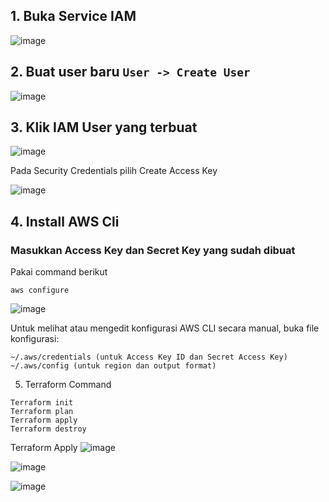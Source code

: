 

## 1. Buka Service IAM 
![image](https://github.com/user-attachments/assets/4b0ba77f-c3d5-4ce1-b151-2e1e4875dbc1)

## 2. Buat user baru `User -> Create User`

![image](https://github.com/user-attachments/assets/2c131f1e-bbef-401d-8b2d-bee6c707fc58)

## 3. Klik IAM User yang terbuat 
![image](https://github.com/user-attachments/assets/43bd0fd7-ff11-4341-9f86-07bfe1229834)

Pada Security Credentials pilih Create Access Key

![image](https://github.com/user-attachments/assets/2b192d8d-439e-4e76-8b2f-d662d51d17be)

## 4. Install AWS Cli 

### Masukkan Access Key dan Secret Key yang sudah dibuat

Pakai command berikut

```
aws configure
```
![image](https://github.com/user-attachments/assets/ddf75f4f-632d-4567-a6c1-f0fac591aaee)

Untuk melihat atau mengedit konfigurasi AWS CLI secara manual, buka file konfigurasi:

```
~/.aws/credentials (untuk Access Key ID dan Secret Access Key)
~/.aws/config (untuk region dan output format)
```

5. Terraform Command

```
Terraform init
Terraform plan
Terraform apply
Terraform destroy
```

Terraform Apply
![image](https://github.com/user-attachments/assets/cd3656f0-e9e9-476e-98e6-e49d9f1a43e6)

![image](https://github.com/user-attachments/assets/532f9977-705d-41b5-8c36-b6ce5f38258b)

![image](https://github.com/user-attachments/assets/a7b7113c-7f1d-4920-9933-ec895824961d)

